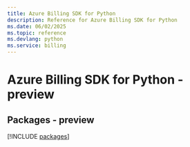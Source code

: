 ```yaml
---
title: Azure Billing SDK for Python
description: Reference for Azure Billing SDK for Python
ms.date: 06/02/2025
ms.topic: reference
ms.devlang: python
ms.service: billing
---
```

# Azure Billing SDK for Python - preview
## Packages - preview
[!INCLUDE [packages](billing-index.md)]